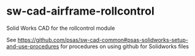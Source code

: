 sw-cad-airframe-rollcontrol
===========================

Solid Works CAD for the rollcontrol module

See https://github.com/psas/sw-cad-common#psas-solidworks-setup-and-use-procedures for procedures on using github for Solidworks files